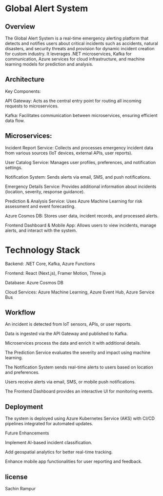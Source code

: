# Global Alert System

## Overview

The Global Alert System is a real-time emergency alerting platform that detects and notifies users about critical incidents such as accidents, natural disasters, and security threats and provision for dynamic incident creation for custom industry. It leverages .NET microservices, Kafka for communication, Azure services for cloud infrastructure, and machine learning models for prediction and analysis.

## Architecture

Key Components:

API Gateway: Acts as the central entry point for routing all incoming requests to microservices.

Kafka: Facilitates communication between microservices, ensuring efficient data flow.

## Microservices:

Incident Report Service: Collects and processes emergency incident data from various sources (IoT devices, external APIs, user reports).

User Catalog Service: Manages user profiles, preferences, and notification settings.

Notification System: Sends alerts via email, SMS, and push notifications.

Emergency Details Service: Provides additional information about incidents (location, severity, response guidance).

Prediction & Analysis Service: Uses Azure Machine Learning for risk assessment and event forecasting.

Azure Cosmos DB: Stores user data, incident records, and processed alerts.

Frontend Dashboard & Mobile App: Allows users to view incidents, manage alerts, and interact with the system.

# Technology Stack

Backend: .NET Core, Kafka, Azure Functions

Frontend: React (Next.js), Framer Motion, Three.js

Database: Azure Cosmos DB

Cloud Services: Azure Machine Learning, Azure Event Hub, Azure Service Bus

## Workflow

An incident is detected from IoT sensors, APIs, or user reports.

Data is ingested via the API Gateway and published to Kafka.

Microservices process the data and enrich it with additional details.

The Prediction Service evaluates the severity and impact using machine learning.

The Notification System sends real-time alerts to users based on location and preferences.

Users receive alerts via email, SMS, or mobile push notifications.

The Frontend Dashboard provides an interactive UI for monitoring events.

## Deployment

The system is deployed using Azure Kubernetes Service (AKS) with CI/CD pipelines integrated for automated updates.

Future Enhancements

Implement AI-based incident classification.

Add geospatial analytics for better real-time tracking.

Enhance mobile app functionalities for user reporting and feedback.

## license 
Sachin Rampur





